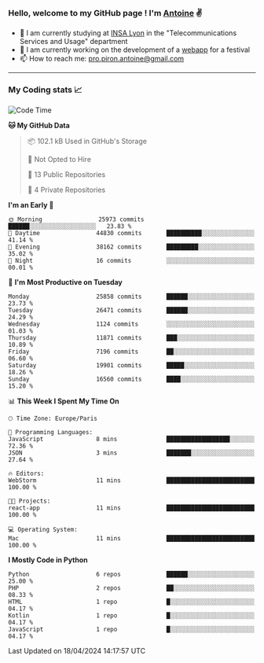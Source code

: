 ### Hello, welcome to my GitHub page ! I'm [Antoine](https://github.com/AntoinePiron) ✌️

- 🌱 I am currently studying at [INSA Lyon](https://www.insa-lyon.fr) in the "Telecommunications Services and Usage" department
- 🔭 I am currently working on the development of a [webapp](https://github.com/24HeuresINSA/Overbookd) for a festival
- 📫 How to reach me: [pro.piron.antoine@gmail.com](mailto:pro.piron.antoine@gmail.com)

---

### My Coding stats 📈
<!--START_SECTION:waka-->
![Code Time](http://img.shields.io/badge/Code%20Time-213%20hrs%2056%20mins-blue)

**🐱 My GitHub Data** 

> 📦 102.1 kB Used in GitHub's Storage 
 > 
> 🚫 Not Opted to Hire
 > 
> 📜 13 Public Repositories 
 > 
> 🔑 4 Private Repositories 
 > 
**I'm an Early 🐤** 

```text
🌞 Morning                25973 commits       ██████░░░░░░░░░░░░░░░░░░░   23.83 % 
🌆 Daytime                44830 commits       ██████████░░░░░░░░░░░░░░░   41.14 % 
🌃 Evening                38162 commits       █████████░░░░░░░░░░░░░░░░   35.02 % 
🌙 Night                  16 commits          ░░░░░░░░░░░░░░░░░░░░░░░░░   00.01 % 
```
📅 **I'm Most Productive on Tuesday** 

```text
Monday                   25858 commits       ██████░░░░░░░░░░░░░░░░░░░   23.73 % 
Tuesday                  26471 commits       ██████░░░░░░░░░░░░░░░░░░░   24.29 % 
Wednesday                1124 commits        ░░░░░░░░░░░░░░░░░░░░░░░░░   01.03 % 
Thursday                 11871 commits       ███░░░░░░░░░░░░░░░░░░░░░░   10.89 % 
Friday                   7196 commits        ██░░░░░░░░░░░░░░░░░░░░░░░   06.60 % 
Saturday                 19901 commits       █████░░░░░░░░░░░░░░░░░░░░   18.26 % 
Sunday                   16560 commits       ████░░░░░░░░░░░░░░░░░░░░░   15.20 % 
```


📊 **This Week I Spent My Time On** 

```text
🕑︎ Time Zone: Europe/Paris

💬 Programming Languages: 
JavaScript               8 mins              ██████████████████░░░░░░░   72.36 % 
JSON                     3 mins              ███████░░░░░░░░░░░░░░░░░░   27.64 % 

🔥 Editors: 
WebStorm                 11 mins             █████████████████████████   100.00 % 

🐱‍💻 Projects: 
react-app                11 mins             █████████████████████████   100.00 % 

💻 Operating System: 
Mac                      11 mins             █████████████████████████   100.00 % 
```

**I Mostly Code in Python** 

```text
Python                   6 repos             ██████░░░░░░░░░░░░░░░░░░░   25.00 % 
PHP                      2 repos             ██░░░░░░░░░░░░░░░░░░░░░░░   08.33 % 
HTML                     1 repo              █░░░░░░░░░░░░░░░░░░░░░░░░   04.17 % 
Kotlin                   1 repo              █░░░░░░░░░░░░░░░░░░░░░░░░   04.17 % 
JavaScript               1 repo              █░░░░░░░░░░░░░░░░░░░░░░░░   04.17 % 
```




 Last Updated on 18/04/2024 14:17:57 UTC
<!--END_SECTION:waka-->
